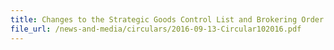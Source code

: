 ```yaml
---
title: Changes to the Strategic Goods Control List and Brokering Order
file_url: /news-and-media/circulars/2016-09-13-Circular102016.pdf
---
```

